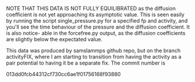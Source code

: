 NOTE THAT THIS DATA IS NOT FULLY EQUILIBRATED as the diffusion
coefficient is not yet approaching its asymptotic value. This
is seen easily by running the script single_pressure.py for a
specified fp and activity, and you'll see the time behaviour of
the pressure and the diffusion coefficient. It is also notice-
able in the forcefree.py output, as the diffusion coefficients
are slightly below the expectated value.


This data was produced by samslammps github repo, but on the
branch activityFIX, where I am starting to transition from
having the activity as a pair potential to having it be a
separate fix. The commit number is

013dd0fcb44312cf730cc6ae1f01756168f93880

